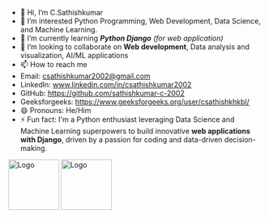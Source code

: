 - 👋 Hi, I’m C.Sathishkumar
- 👀 I’m interested Python Programming, Web Development, Data Science, and Machine Learning.
- 🌱 I’m currently learning ***Python Django*** *(for web application)*
- 💞️ I’m looking to collaborate on **Web development**, Data analysis and visualization, AI/ML applications
- 📫 How to reach me
- Email: csathishkumar2002@gmail.com
- LinkedIn: www.linkedin.com/in/csathishkumar2002
- GitHub: https://github.com/sathishkumar-c-2002
- Geeksforgeeks: https://www.geeksforgeeks.org/user/csathishkhkbl/
- 😄 Pronouns: He/Him
- ⚡ Fun fact: I'm a Python enthusiast leveraging Data Science and Machine Learning superpowers to build innovative **web applications with Django**, driven by a passion for coding and data-driven decision-making.

<img src="https://www.opengis.ch/wp-content/uploads/2020/04/django-python-logo.png" alt="Logo" width="100"/>
<img src="https://pngimg.com/uploads/mysql/mysql_PNG9.png" alt="Logo" width="100"/>

